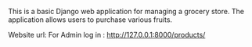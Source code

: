 This is a basic Django web application for managing a grocery store. The application allows users to purchase various fruits.

Website url:
        For Admin log in : http://127.0.0.1:8000/products/


